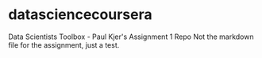datasciencecoursera
===================

Data Scientists Toolbox - Paul Kjer's Assignment 1 Repo
Not the markdown file for the assignment, just a test. 
